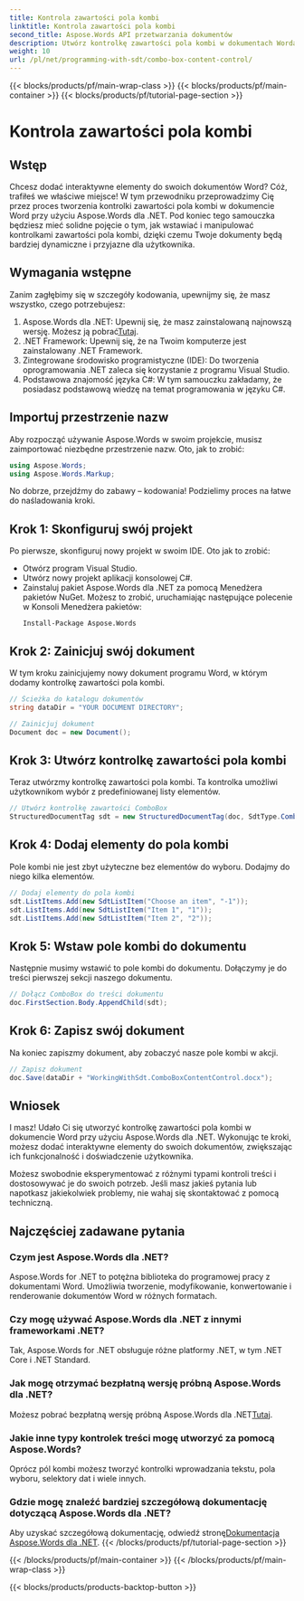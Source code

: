 ```yaml
---
title: Kontrola zawartości pola kombi
linktitle: Kontrola zawartości pola kombi
second_title: Aspose.Words API przetwarzania dokumentów
description: Utwórz kontrolkę zawartości pola kombi w dokumentach Worda za pomocą Aspose.Words dla .NET z naszym szczegółowym samouczkiem. Idealne do zwiększenia interaktywności dokumentu.
weight: 10
url: /pl/net/programming-with-sdt/combo-box-content-control/
---
```


{{< blocks/products/pf/main-wrap-class >}}
{{< blocks/products/pf/main-container >}}
{{< blocks/products/pf/tutorial-page-section >}}

# Kontrola zawartości pola kombi

## Wstęp

Chcesz dodać interaktywne elementy do swoich dokumentów Word? Cóż, trafiłeś we właściwe miejsce! W tym przewodniku przeprowadzimy Cię przez proces tworzenia kontrolki zawartości pola kombi w dokumencie Word przy użyciu Aspose.Words dla .NET. Pod koniec tego samouczka będziesz mieć solidne pojęcie o tym, jak wstawiać i manipulować kontrolkami zawartości pola kombi, dzięki czemu Twoje dokumenty będą bardziej dynamiczne i przyjazne dla użytkownika.

## Wymagania wstępne

Zanim zagłębimy się w szczegóły kodowania, upewnijmy się, że masz wszystko, czego potrzebujesz:

1.  Aspose.Words dla .NET: Upewnij się, że masz zainstalowaną najnowszą wersję. Możesz ją pobrać[Tutaj](https://releases.aspose.com/words/net/).
2. .NET Framework: Upewnij się, że na Twoim komputerze jest zainstalowany .NET Framework.
3. Zintegrowane środowisko programistyczne (IDE): Do tworzenia oprogramowania .NET zaleca się korzystanie z programu Visual Studio.
4. Podstawowa znajomość języka C#: W tym samouczku zakładamy, że posiadasz podstawową wiedzę na temat programowania w języku C#.

## Importuj przestrzenie nazw

Aby rozpocząć używanie Aspose.Words w swoim projekcie, musisz zaimportować niezbędne przestrzenie nazw. Oto, jak to zrobić:

```csharp
using Aspose.Words;
using Aspose.Words.Markup;
```

No dobrze, przejdźmy do zabawy – kodowania! Podzielimy proces na łatwe do naśladowania kroki.

## Krok 1: Skonfiguruj swój projekt

Po pierwsze, skonfiguruj nowy projekt w swoim IDE. Oto jak to zrobić:

- Otwórz program Visual Studio.
- Utwórz nowy projekt aplikacji konsolowej C#.
- Zainstaluj pakiet Aspose.Words dla .NET za pomocą Menedżera pakietów NuGet. Możesz to zrobić, uruchamiając następujące polecenie w Konsoli Menedżera pakietów:
  ```
  Install-Package Aspose.Words
  ```

## Krok 2: Zainicjuj swój dokument

W tym kroku zainicjujemy nowy dokument programu Word, w którym dodamy kontrolkę zawartości pola kombi.

```csharp
// Ścieżka do katalogu dokumentów
string dataDir = "YOUR DOCUMENT DIRECTORY";

// Zainicjuj dokument
Document doc = new Document();
```

## Krok 3: Utwórz kontrolkę zawartości pola kombi

Teraz utwórzmy kontrolkę zawartości pola kombi. Ta kontrolka umożliwi użytkownikom wybór z predefiniowanej listy elementów.

```csharp
// Utwórz kontrolkę zawartości ComboBox
StructuredDocumentTag sdt = new StructuredDocumentTag(doc, SdtType.ComboBox, MarkupLevel.Block);
```

## Krok 4: Dodaj elementy do pola kombi

Pole kombi nie jest zbyt użyteczne bez elementów do wyboru. Dodajmy do niego kilka elementów.

```csharp
// Dodaj elementy do pola kombi
sdt.ListItems.Add(new SdtListItem("Choose an item", "-1"));
sdt.ListItems.Add(new SdtListItem("Item 1", "1"));
sdt.ListItems.Add(new SdtListItem("Item 2", "2"));
```

## Krok 5: Wstaw pole kombi do dokumentu

Następnie musimy wstawić to pole kombi do dokumentu. Dołączymy je do treści pierwszej sekcji naszego dokumentu.

```csharp
// Dołącz ComboBox do treści dokumentu
doc.FirstSection.Body.AppendChild(sdt);
```

## Krok 6: Zapisz swój dokument

Na koniec zapiszmy dokument, aby zobaczyć nasze pole kombi w akcji.

```csharp
// Zapisz dokument
doc.Save(dataDir + "WorkingWithSdt.ComboBoxContentControl.docx");
```

## Wniosek

I masz! Udało Ci się utworzyć kontrolkę zawartości pola kombi w dokumencie Word przy użyciu Aspose.Words dla .NET. Wykonując te kroki, możesz dodać interaktywne elementy do swoich dokumentów, zwiększając ich funkcjonalność i doświadczenie użytkownika.

Możesz swobodnie eksperymentować z różnymi typami kontroli treści i dostosowywać je do swoich potrzeb. Jeśli masz jakieś pytania lub napotkasz jakiekolwiek problemy, nie wahaj się skontaktować z pomocą techniczną.

## Najczęściej zadawane pytania

### Czym jest Aspose.Words dla .NET?
Aspose.Words for .NET to potężna biblioteka do programowej pracy z dokumentami Word. Umożliwia tworzenie, modyfikowanie, konwertowanie i renderowanie dokumentów Word w różnych formatach.

### Czy mogę używać Aspose.Words dla .NET z innymi frameworkami .NET?
Tak, Aspose.Words for .NET obsługuje różne platformy .NET, w tym .NET Core i .NET Standard.

### Jak mogę otrzymać bezpłatną wersję próbną Aspose.Words dla .NET?
 Możesz pobrać bezpłatną wersję próbną Aspose.Words dla .NET[Tutaj](https://releases.aspose.com/).

### Jakie inne typy kontrolek treści mogę utworzyć za pomocą Aspose.Words?
Oprócz pól kombi możesz tworzyć kontrolki wprowadzania tekstu, pola wyboru, selektory dat i wiele innych.

### Gdzie mogę znaleźć bardziej szczegółową dokumentację dotyczącą Aspose.Words dla .NET?
 Aby uzyskać szczegółową dokumentację, odwiedź stronę[Dokumentacja Aspose.Words dla .NET](https://reference.aspose.com/words/net/).
{{< /blocks/products/pf/tutorial-page-section >}}

{{< /blocks/products/pf/main-container >}}
{{< /blocks/products/pf/main-wrap-class >}}

{{< blocks/products/products-backtop-button >}}
